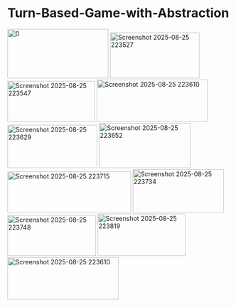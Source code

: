 # Turn-Based-Game-with-Abstraction
<img width="227" height="111" alt="0" src="https://github.com/user-attachments/assets/6e6e572f-87c3-4dd3-ac44-90563fc38c9d" />
<img width="201" height="103" alt="Screenshot 2025-08-25 223527" src="https://github.com/user-attachments/assets/c3a718b7-12bc-49a0-a748-084bdccf91af" />
<img width="197" height="92" alt="Screenshot 2025-08-25 223547" src="https://github.com/user-attachments/assets/8cb78f2d-243c-48d9-953b-a134dd6f56c4" />
<img width="250" height="95" alt="Screenshot 2025-08-25 223610" src="https://github.com/user-attachments/assets/4d4734b9-51bb-429b-8e2e-3cb18cb5bb44" />
<img width="202" height="97" alt="Screenshot 2025-08-25 223629" src="https://github.com/user-attachments/assets/aa2aa072-60b0-4ccb-9023-46bbd5b25794" />
<img width="206" height="101" alt="Screenshot 2025-08-25 223652" src="https://github.com/user-attachments/assets/5b83c006-0cf8-4053-a144-50afcca59f6d" />
<img width="278" height="92" alt="Screenshot 2025-08-25 223715" src="https://github.com/user-attachments/assets/eed7c23a-16ec-493b-bda7-aa2e59cd5661" />
<img width="205" height="97" alt="Screenshot 2025-08-25 223734" src="https://github.com/user-attachments/assets/f05c5573-67ad-4065-b00f-a4e124f7975b" />
<img width="199" height="92" alt="Screenshot 2025-08-25 223748" src="https://github.com/user-attachments/assets/4725d27f-3505-48bf-9010-996336d9a5d1" />
<img width="198" height="95" alt="Screenshot 2025-08-25 223819" src="https://github.com/user-attachments/assets/d0bac3fd-204d-492d-80c1-506fc73fce84" />
<img width="250" height="95" alt="Screenshot 2025-08-25 223610" src="https://github.com/user-attachments/assets/e93de602-97c8-4bcf-8d1a-334122926cb4" />
